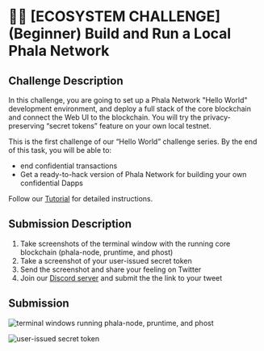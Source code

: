 # 🧑‍💻 [ECOSYSTEM CHALLENGE] (Beginner) Build and Run a Local Phala Network

## Challenge Description

In this challenge, you are going to set up a Phala Network "Hello World" development environment, and deploy a full stack of the core blockchain and connect the Web UI to the blockchain. You will try the privacy-preserving “secret tokens” feature on your own local testnet.

This is the first challenge of our “Hello World” challenge series. By the end of this task, you will be able to:

- end confidential transactions
- Get a ready-to-hack version of Phala Network for building your own confidential Dapps

Follow our [Tutorial](https://wiki.phala.network/en-us/docs/) for detailed instructions.

## Submission Description

1. Take screenshots of the terminal window with the running core blockchain (phala-node, pruntime, and phost)
2. Take a screenshot of your user-issued secret token
3. Send the screenshot and share your feeling on Twitter
4. Join our [Discord server](https://discord.gg/zQKNGv4) and submit the the link to your tweet

## Submission

![terminal windows running phala-node, pruntime, and phost](images/)

![user-issued secret token](images/)
